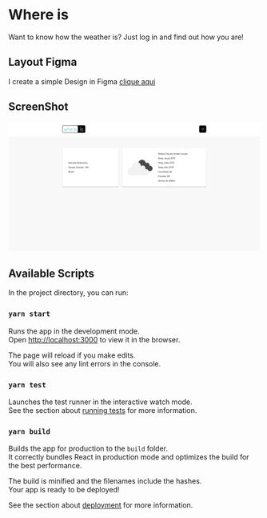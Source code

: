 # Where is

Want to know how the weather is? Just log in and find out how you are!

## Layout Figma

I create a simple Design in Figma [clique aqui](https://www.figma.com/file/IV160k8omS6XAzV6xyDEY4/Where-is?node-id=0%3A1)

## ScreenShot

![screenshot](./where-is-screenshot.png)

## Available Scripts

In the project directory, you can run:

### `yarn start`

Runs the app in the development mode.\
Open [http://localhost:3000](http://localhost:3000) to view it in the browser.

The page will reload if you make edits.\
You will also see any lint errors in the console.

### `yarn test`

Launches the test runner in the interactive watch mode.\
See the section about [running tests](https://facebook.github.io/create-react-app/docs/running-tests) for more information.

### `yarn build`

Builds the app for production to the `build` folder.\
It correctly bundles React in production mode and optimizes the build for the best performance.

The build is minified and the filenames include the hashes.\
Your app is ready to be deployed!

See the section about [deployment](https://facebook.github.io/create-react-app/docs/deployment) for more information.